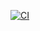 [![CI](https://github.com/psavery/test/workflows/CI/badge.svg?branch=v1.1.0&event=release)](https://github.com/psavery/test/actions?query=event%3Arelease)
